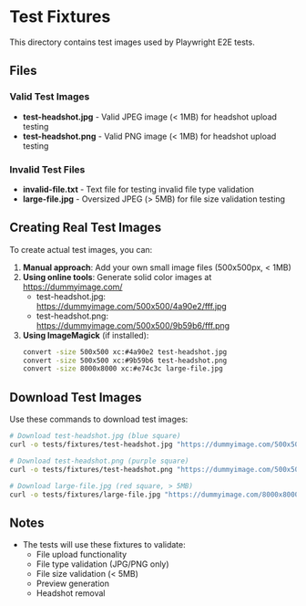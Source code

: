 # Test Fixtures

This directory contains test images used by Playwright E2E tests.

## Files

### Valid Test Images
- **test-headshot.jpg** - Valid JPEG image (< 1MB) for headshot upload testing
- **test-headshot.png** - Valid PNG image (< 1MB) for headshot upload testing

### Invalid Test Files
- **invalid-file.txt** - Text file for testing invalid file type validation
- **large-file.jpg** - Oversized JPEG (> 5MB) for file size validation testing

## Creating Real Test Images

To create actual test images, you can:

1. **Manual approach**: Add your own small image files (500x500px, < 1MB)
2. **Using online tools**: Generate solid color images at https://dummyimage.com/
   - test-headshot.jpg: https://dummyimage.com/500x500/4a90e2/fff.jpg
   - test-headshot.png: https://dummyimage.com/500x500/9b59b6/fff.png
3. **Using ImageMagick** (if installed):
   ```bash
   convert -size 500x500 xc:#4a90e2 test-headshot.jpg
   convert -size 500x500 xc:#9b59b6 test-headshot.png
   convert -size 8000x8000 xc:#e74c3c large-file.jpg
   ```

## Download Test Images

Use these commands to download test images:

```bash
# Download test-headshot.jpg (blue square)
curl -o tests/fixtures/test-headshot.jpg "https://dummyimage.com/500x500/4a90e2/fff.jpg"

# Download test-headshot.png (purple square)
curl -o tests/fixtures/test-headshot.png "https://dummyimage.com/500x500/9b59b6/fff.png"

# Download large-file.jpg (red square, > 5MB)
curl -o tests/fixtures/large-file.jpg "https://dummyimage.com/8000x8000/e74c3c/fff.jpg"
```

## Notes

- The tests will use these fixtures to validate:
  - File upload functionality
  - File type validation (JPG/PNG only)
  - File size validation (< 5MB)
  - Preview generation
  - Headshot removal
